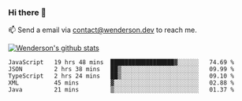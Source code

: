 ### Hi there 👋

<!--
**Wenderson-P/wenderson-p** is a ✨ _special_ ✨ repository because its `README.md` (this file) appears on your GitHub profile.

Here are some ideas to get you started:

- 🔭 I’m currently working on ...
- 🌱 I’m currently learning ...
- 👯 I’m looking to collaborate on ...
- 🤔 I’m looking for help with ...
- 💬 Ask me about ...
- 📫 How to reach me: ...
- 😄 Pronouns: ...
- ⚡ Fun fact: ...
-->

📫  Send a email via contact@wenderson.dev to reach me.

[![Wenderson's github stats](https://github-readme-stats.vercel.app/api?username=wenderson-p&show_icons=true&theme=tokyonight&hide=issues)](https://github.com/wenderson-p/github-readme-stats)

<!--START_SECTION:waka-->
```text
JavaScript   19 hrs 48 mins  ██████████████████▓░░░░░░   74.69 % 
JSON         2 hrs 38 mins   ██▒░░░░░░░░░░░░░░░░░░░░░░   09.99 % 
TypeScript   2 hrs 24 mins   ██▒░░░░░░░░░░░░░░░░░░░░░░   09.10 % 
XML          45 mins         ▓░░░░░░░░░░░░░░░░░░░░░░░░   02.88 % 
Java         21 mins         ▒░░░░░░░░░░░░░░░░░░░░░░░░   01.37 % 
```
<!--END_SECTION:waka-->
